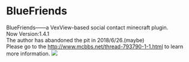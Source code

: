 # BlueFriends
BlueFriends——a VexView-based social contact minecraft plugin.<br>
Now Version:1.4.1<br>
The author has abandoned the pit in 2018/6/26.(maybe)<br>
Please go to the http://www.mcbbs.net/thread-793790-1-1.html to learn more information.
![](https://github.com/bluesadi/BlueFriends/blob/master/BlueFriends-1.4_final.png?raw=true)
